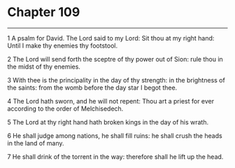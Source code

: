 # Chapter 109

***

1 A psalm for David. The Lord said to my Lord: Sit thou at my right hand: Until I make thy enemies thy footstool.

2 The Lord will send forth the sceptre of thy power out of Sion: rule thou in the midst of thy enemies.

3 With thee is the principality in the day of thy strength: in the brightness of the saints: from the womb before the day star I begot thee.

4 The Lord hath sworn, and he will not repent: Thou art a priest for ever according to the order of Melchisedech.

5 The Lord at thy right hand hath broken kings in the day of his wrath.

6 He shall judge among nations, he shall fill ruins: he shall crush the heads in the land of many.

7 He shall drink of the torrent in the way: therefore shall he lift up the head.

